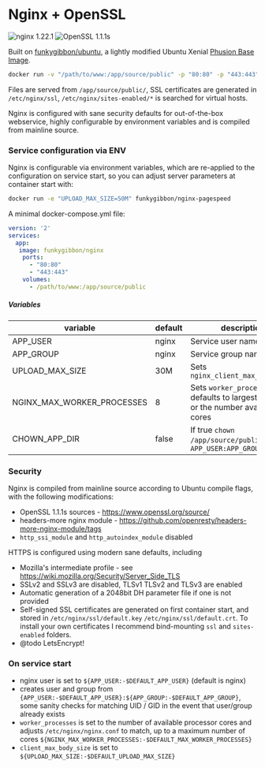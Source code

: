 # Nginx + OpenSSL

![nginx 1.22.1](https://img.shields.io/badge/nginx-1.22.1-brightgreen.svg) ![OpenSSL 1.1.1s](https://img.shields.io/badge/OpenSSL-1.1.1s-brightgreen.svg)

Built on [funkygibbon/ubuntu](https://registry.hub.docker.com/u/funkygibbon/ubuntu/), a lightly modified Ubuntu Xenial [Phusion Base Image](https://phusion.github.io/baseimage-docker/).

```bash
docker run -v "/path/to/www:/app/source/public" -p "80:80" -p "443:443" funkygibbon/nginx-pagespeed
```

Files are served from `/app/source/public/`, SSL certificates are generated in `/etc/nginx/ssl`, `/etc/nginx/sites-enabled/*` is searched for virtual hosts.

Nginx is configured with sane security defaults for out-of-the-box webservice, highly configurable by environment variables and is compiled from mainline source.

### Service configuration via ENV

Nginx is configurable via environment variables, which are re-applied to the configuration on service start, so you can adjust server parameters at container start with:

```bash
docker run -e "UPLOAD_MAX_SIZE=50M" funkygibbon/nginx-pagespeed
```

A minimal docker-compose.yml file:

```yml
version: '2'
services:
  app:
   image: funkygibbon/nginx
    ports:
      - "80:80"
      - "443:443"
    volumes:
      - /path/to/www:/app/source/public
```

##### Variables

| variable                   | default | description                                                                          |
| -------------------------- | ------- | ------------------------------------------------------------------------------------ |
| APP_USER                   | nginx   | Service user name                                                                    |
| APP_GROUP                  | nginx   | Service group name                                                                   |
| UPLOAD_MAX_SIZE            | 30M     | Sets `nginx_client_max_body_size`                                                    |
| NGINX_MAX_WORKER_PROCESSES | 8       | Sets `worker_processes`, defaults to largest of eight, or the number available cores |
| CHOWN_APP_DIR              | false   | If true `chown` `/app/source/public` as `APP_USER:APP_GROUP`                         |

### Security

Nginx is compiled from mainline source according to Ubuntu compile flags, with the following modifications:

- OpenSSL 1.1.1s sources - https://www.openssl.org/source/
- headers-more nginx module - https://github.com/openresty/headers-more-nginx-module/tags
- `http_ssi_module` and `http_autoindex_module` disabled

HTTPS is configured using modern sane defaults, including

- Mozilla's intermediate profile - see https://wiki.mozilla.org/Security/Server_Side_TLS
- SSLv2 and SSLv3 are disabled, TLSv1 TLSv2 and TLSv3 are enabled
- Automatic generation of a 2048bit DH parameter file if one is not provided
- Self-signed SSL certificates are generated on first container start, and stored in `/etc/nginx/ssl/default.key` `/etc/nginx/ssl/default.crt`. To install your own certificates I recommend bind-mounting `ssl` and `sites-enabled` folders.
- @todo LetsEncrypt!

### On service start

- nginx user is set to `${APP_USER:-$DEFAULT_APP_USER}` (default is nginx)
- creates user and group from `{APP_USER:-$DEFAULT_APP_USER}:${APP_GROUP:-$DEFAULT_APP_GROUP}`, some sanity checks for matching UID / GID in the event that user/group already exists
- `worker_processes` is set to the number of available processor cores and adjusts `/etc/nginx/nginx.conf` to match, up to a maximum number of cores `${NGINX_MAX_WORKER_PROCESSES:-$DEFAULT_MAX_WORKER_PROCESSES}`
- `client_max_body_size` is set to `${UPLOAD_MAX_SIZE:-$DEFAULT_UPLOAD_MAX_SIZE}`
